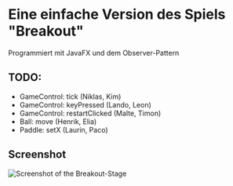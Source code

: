 # Eine einfache Version des Spiels "Breakout"
Programmiert mit JavaFX und dem Observer-Pattern


## TODO:
* GameControl: tick (Niklas, Kim)
* GameControl: keyPressed (Lando, Leon)
* GameControl: restartClicked (Malte, Timon)
* Ball: move (Henrik, Elia)
* Paddle: setX (Laurin, Paco)

## Screenshot
![Screenshot of the Breakout-Stage](https://github.com/hrwagner/breakoutBluej/blob/main/screenshot.png)
